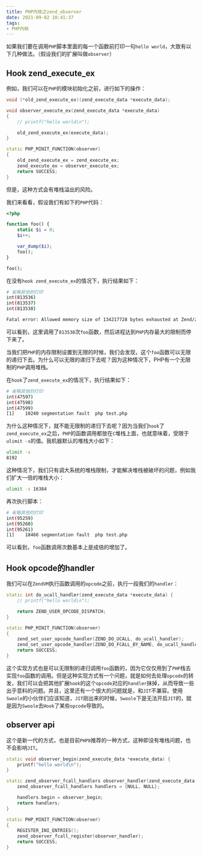 ```yaml
---
title: PHP内核之zend_observer
date: 2021-09-02 10:41:37
tags:
- PHP内核
---
```


如果我们要在调用`PHP`脚本里面的每一个函数前打印一句`hello world`，大致有以下几种做法。（假设我们的扩展叫做`observer`）

## Hook zend_execute_ex

例如，我们可以在`PHP`的模块初始化之前，进行如下的操作：

```cpp
void (*old_zend_execute_ex)(zend_execute_data *execute_data);

void observer_execute_ex(zend_execute_data *execute_data)
{
    // printf("hello world\n");

    old_zend_execute_ex(execute_data);
}

static PHP_MINIT_FUNCTION(observer)
{
    old_zend_execute_ex = zend_execute_ex;
    zend_execute_ex = observer_execute_ex;
    return SUCCESS;
}
```

但是，这种方式会有堆栈溢出的风险。

我们来看看，假设我们有如下的`PHP`代码：

```php
<?php

function foo() {
    static $i = 0;
    $i++;

    var_dump($i);
    foo();
}

foo();
```

在没有`hook zend_execute_ex`的情况下，执行结果如下：

```bash
# 省略其他的打印
int(813536)
int(813537)
int(813538)

Fatal error: Allowed memory size of 134217728 bytes exhausted at Zend/zend_execute.h:208 (tried to allocate 262176 bytes) in /Users/codinghuang/codeDir/cCode/php-src/test.php on line 7
```

可以看到，这里调用了`813538`次`foo`函数，然后进程达到`PHP`内存最大的限制而停下来了。

当我们把`PHP`的内存限制设置到无限的时候，我们会发现，这个`foo`函数可以无限的递归下去。为什么可以无限的递归下去呢？因为这种情况下，PHP有一个无限制的`PHP`调用堆栈。

在`hook`了`zend_execute_ex`的情况下，执行结果如下：

```bash
# 省略其他的打印
int(47597)
int(47598)
int(47599)
[1]    10240 segmentation fault  php test.php
```

为什么这种情况下，就不能无限制的递归下去呢？因为当我们`hook`了`zend_execute_ex`之后，`PHP`的函数调用都放在`C`堆栈上面，也就意味着，受限于`ulimit -s`的值。我机器默认的堆栈大小如下：

```bash
ulimit -s
8192
```

这种情况下，我们只有调大系统的堆栈限制，才能解决堆栈被破坏的问题，例如我们扩大一倍的堆栈大小：

```bash
ulimit -s 16384
```

再次执行脚本：

```bash
# 省略其他的打印
int(95259)
int(95260)
int(95261)
[1]    18466 segmentation fault  php test.php
```

可以看到，`foo`函数调用次数基本上是成倍的增加了。

## Hook opcode的handler

我们可以在`ZendVM`执行函数调用的`opcode`之前，执行一段我们的`handler`：

```cpp
static int do_ucall_handler(zend_execute_data *execute_data) {
    // printf("hello world\n");

    return ZEND_USER_OPCODE_DISPATCH;
}

static PHP_MINIT_FUNCTION(observer)
{
    zend_set_user_opcode_handler(ZEND_DO_UCALL, do_ucall_handler);
    zend_set_user_opcode_handler(ZEND_DO_FCALL_BY_NAME, do_ucall_handler);
    return SUCCESS;
}
```

这个实现方式也是可以无限制的递归调用`foo`函数的，因为它仅仅用到了`PHP`栈去实现`foo`函数的调用。但是这种实现方式有一个问题，就是如何去处理`opcode`的转发，我们可以会把其他扩展`hook`的这个`opcode`对应的`handler`抹掉，从而导致一些出乎意料的问题。并且，这里还有一个很大的问题就是，和`JIT`不兼容。使用`Swoole`的小伙伴们应该知道，`JIT`刚出来的时候，`Swoole`下是无法开启`JIT`的，就是因为`Swoole`去`Hook`了某些`opcode`导致的。

## observer api

这个是新一代的方式，也是目前`PHP8`推荐的一种方式，这种即没有堆栈问题，也不会影响`JIT`。

```cpp
static void observer_begin(zend_execute_data *execute_data) {
    printf("hello world\n");
}

static zend_observer_fcall_handlers observer_handler(zend_execute_data *execute_data) {
    zend_observer_fcall_handlers handlers = {NULL, NULL};

    handlers.begin = observer_begin;
    return handlers;
}

static PHP_MINIT_FUNCTION(observer)
{
    REGISTER_INI_ENTRIES();
    zend_observer_fcall_register(observer_handler);
    return SUCCESS;
}
```
